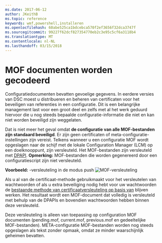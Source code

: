 ```yaml
---
ms.date: 2017-06-12
author: JKeithB
ms.topic: reference
keywords: wmf,powershell,installeren
ms.openlocfilehash: 60abe525ca1bdcebca570f2ef3656f32dca3747f
ms.sourcegitcommit: 99227f62dcf827354770eb2c3e95c5cf6a3118b4
ms.translationtype: MT
ms.contentlocale: nl-NL
ms.lasthandoff: 03/15/2018
---
```

# <a name="mof-documents-are-encrypted-by-default"></a>MOF documenten worden gecodeerd

Configuratiedocumenten bevatten gevoelige gegevens. In eerdere versies van DSC moest u distribueren en beheren van certificaten voor het beveiligen van referenties in een configuratie. Dit is een belangrijke management last voor een groot deel en zelfs met al het werk geduurd hiervoor die u nog steeds bepaalde configuratie-informatie die niet en kan niet worden beveiligd zijn weggelaten. 

Dat is niet meer het geval omdat **de configuratie van alle MOF-bestanden zijn standaard beveiligd**. Er zijn geen certificaten of meta-configuratie-instellingen zijn vereist. Telkens wanneer u een configuratie MOF wordt opgeslagen naar de schijf met de lokale Configuration Manager (LCM) op een doelknooppunt, zijn versleuteld. Het MOF-bestanden zijn versleuteld met [DPAPI](https://msdn.microsoft.com/library/ms995355.aspx). **Opmerking:** MOF-bestanden die worden gegenereerd door een configuratiescript zijn niet versleuteld.

**Voorbeeld:** -versleuteling in de modus push ![MOF-versleuteling](../images/MOF_Encryption.jpg)

Als u al van de certificaat-methode gebruikmaakt voor het versleutelen van wachtwoorden of als u extra beveiliging nodig hebt voor uw wachtwoorden de [bestaande methode van certificaatversleuteling op basis van](https://msdn.microsoft.com/powershell/dsc/securemof) blijven werken. Het resultaat wordt een MOF-document dat volledig is versleuteld met behulp van de DPAPIs en bovendien wachtwoorden hebben binnen deze versleuteld.

Deze versleuteling is alleen van toepassing op configuration MOF documenten (pending.mof, current.mof, previous.mof en gedeeltelijke MOF-bestanden). META-configuratie MOF-bestanden worden nog steeds opgeslagen als tekst zonder opmaak, omdat ze minder waarschijnlijk geheimen bevatten.

